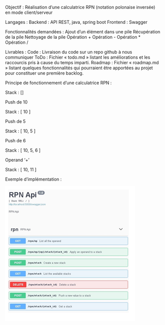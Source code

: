  


Objectif :
Réalisation d’une calculatrice RPN (notation polonaise inversée) en mode client/serveur


Langages :
	Backend : API REST, java, spring boot
	Frontend : Swagger


Fonctionnalités demandées :
	Ajout d’un élément dans une pile
	Récupération de la pile
	Nettoyage de la pile
	Opération +
	Opération -
	Opération *
    Opération /


Livrables :
	Code : Livraison du code sur un repo github à nous communiquer
	ToDo : Fichier « todo.md » listant les améliorations et les raccourcis pris à cause du temps imparti.
	Roadmap : Fichier « roadmap.md » listant quelques fonctionnalités qui pourraient être apportées au projet pour constituer une première backlog.
 

Principe de fonctionnement d’une calculatrice RPN :

Stack : [] 

Push de 10 

Stack : [ 10 ] 

Push de 5

Stack : [ 10, 5 ]

Push de 6

Stack : [ 10, 5, 6 ]

Operand ‘+’ 

Stack : [ 10, 11 ]



Exemple d’implémentation :


![image info](images/image.png)
